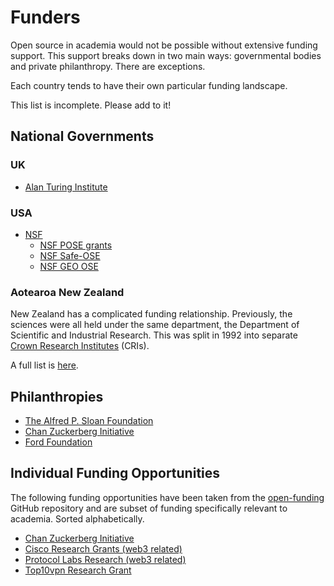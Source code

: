 # Funders

Open source in academia would not be possible without extensive funding support. This support breaks down in two main ways: governmental bodies and private philanthropy. There are exceptions.

Each country tends to have their own particular funding landscape.

This list is incomplete. Please add to it!

## National Governments

### UK

- [Alan Turing Institute](https://www.turing.ac.uk/)

### USA

- [NSF](https://www.nsf.gov/)
  - [NSF POSE grants](https://new.nsf.gov/funding/opportunities/pose-pathways-enable-open-source-ecosystems)
  - [NSF Safe-OSE](https://new.nsf.gov/funding/opportunities/safe-ose-safety-security-privacy-open-source-ecosystems)
  - [NSF GEO OSE](https://new.nsf.gov/funding/opportunities/geo-ose-geosciences-open-science-ecosystem)

### Aotearoa New Zealand

New Zealand has a complicated funding relationship. Previously, the sciences were all held under the same department, the Department of Scientific and Industrial Research. This was split in 1992 into separate [Crown Research Institutes](https://en.wikipedia.org/wiki/Crown_Research_Institute) (CRIs).

A full list is [here](https://en.wikipedia.org/wiki/Crown_Research_Institute).

## Philanthropies

- [The Alfred P. Sloan Foundation](https://sloan.org/)
- [Chan Zuckerberg Initiative](https://chanzuckerberg.com/)
- [Ford Foundation](https://www.fordfoundation.org/)

## Individual Funding Opportunities

The following funding opportunities have been taken from the [open-funding](https://github.com/ralphtheninja/open-funding) GitHub repository and are subset of funding specifically relevant to academia. Sorted alphabetically.

- [Chan Zuckerberg Initiative](./czi.md)
- [Cisco Research Grants (web3 related)](./cisco.md)
- [Protocol Labs Research (web3 related)](./protocollabs.md)
- [Top10vpn Research Grant](./top10vpn.md)
